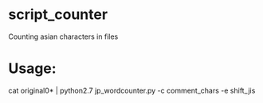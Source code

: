 # script_counter
Counting asian characters in files

Usage:
====

cat original0* | python2.7 jp_wordcounter.py -c comment_chars -e shift_jis
